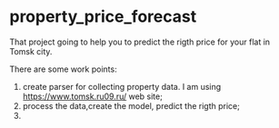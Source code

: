 # property_price_forecast

That project going to help you to predict the rigth price for your flat in Tomsk city.

There are some work points:
1) create parser for collecting property data. I am using https://www.tomsk.ru09.ru/ web site;
2) process the data,create the model, predict the rigth price;
3) 
